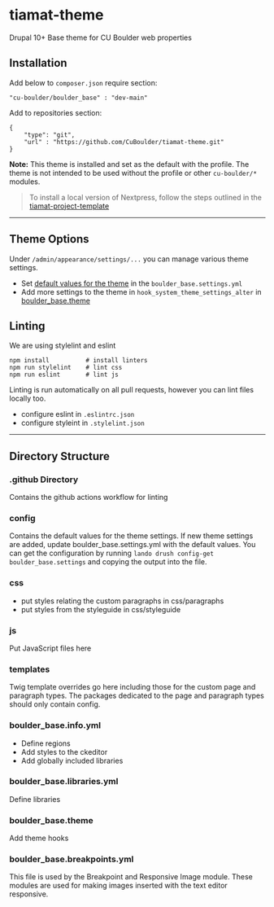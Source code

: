 # tiamat-theme
Drupal 10+ Base theme for CU Boulder web properties

## Installation
Add below to `composer.json` require section:
````
"cu-boulder/boulder_base" : "dev-main"
````

Add to repositories section:
````
{
    "type": "git",
    "url" : "https://github.com/CuBoulder/tiamat-theme.git"
}
````

**Note:** This theme is installed and set as the default with the profile. The theme is not intended to be used without the profile or other `cu-boulder/*` modules.

> To install a local version of Nextpress, follow the steps outlined in the
> [tiamat-project-template](https://github.com/CuBoulder/tiamat-project-template)

---
## Theme Options

Under `/admin/appearance/settings/...` you can manage various theme settings.

- Set [default values for the theme](#config) in the `boulder_base.settings.yml`
- Add more settings to the theme in `hook_system_theme_settings_alter` in [boulder_base.theme](https://github.com/CuBoulder/tiamat-theme/blob/main/boulder_base.theme)

## Linting

We are using stylelint and eslint

````
npm install          # install linters
npm run stylelint    # lint css
npm run eslint       # lint js
````
Linting is run automatically on all pull requests, however you can lint files locally too.
- configure eslint in `.eslintrc.json`
- configure styleint in `.stylelint.json`

---
## Directory Structure

### .github Directory
Contains the github actions workflow for linting
### config
Contains the default values for the theme settings. If new theme settings are added, update boulder_base.settings.yml with the default values. You can get the configuration by running `lando drush config-get boulder_base.settings` and copying the output into the file.

### css
- put styles relating the custom paragraphs in css/paragraphs
- put styles from the styleguide in css/styleguide

### js
Put JavaScript files here

### templates
Twig template overrides go here including those for the custom page and paragraph types. The packages dedicated to the page and paragraph types should only contain config.

### boulder_base.info.yml
- Define regions
- Add styles to the ckeditor
- Add globally included libraries

### boulder_base.libraries.yml
Define libraries

### boulder_base.theme
Add theme hooks

### boulder_base.breakpoints.yml
This file is used by the Breakpoint and Responsive Image module. These modules are used
for making images inserted with the text editor responsive.
